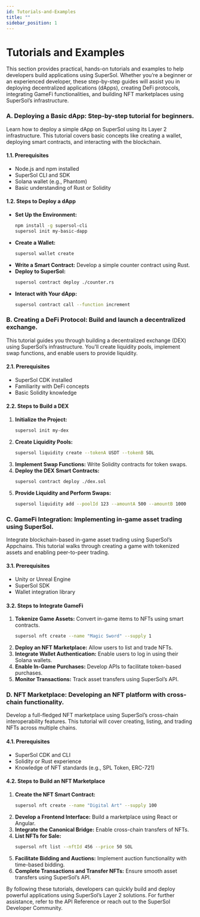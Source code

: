 ```yaml
---
id: Tutorials-and-Examples
title: ""
sidebar_position: 1
---
```


# Tutorials and Examples

This section provides practical, hands-on tutorials and examples to help developers build applications using SuperSol. Whether you’re a beginner or an experienced developer, these step-by-step guides will assist you in deploying decentralized applications (dApps), creating DeFi protocols, integrating GameFi functionalities, and building NFT marketplaces using SuperSol’s infrastructure.

### A. Deploying a Basic dApp: Step-by-step tutorial for beginners.
Learn how to deploy a simple dApp on SuperSol using its Layer 2 infrastructure. This tutorial covers basic concepts like creating a wallet, deploying smart contracts, and interacting with the blockchain.

#### 1.1. Prerequisites
- Node.js and npm installed
- SuperSol CLI and SDK
- Solana wallet (e.g., Phantom)
- Basic understanding of Rust or Solidity

#### 1.2. Steps to Deploy a dApp
- **Set Up the Environment:**
  ```sh
  npm install -g supersol-cli
  supersol init my-basic-dapp
  ```
- **Create a Wallet:**
  ```sh
  supersol wallet create
  ```
- **Write a Smart Contract:** Develop a simple counter contract using Rust.
- **Deploy to SuperSol:**
  ```sh
  supersol contract deploy ./counter.rs
  ```
- **Interact with Your dApp:**
  ```sh
  supersol contract call --function increment
  ```

### B. Creating a DeFi Protocol: Build and launch a decentralized exchange.
This tutorial guides you through building a decentralized exchange (DEX) using SuperSol’s infrastructure. You'll create liquidity pools, implement swap functions, and enable users to provide liquidity.

#### 2.1. Prerequisites
- SuperSol CDK installed
- Familiarity with DeFi concepts
- Basic Solidity knowledge

#### 2.2. Steps to Build a DEX
1. **Initialize the Project:**
   ```sh
   supersol init my-dex
   ```
2. **Create Liquidity Pools:**
   ```sh
   supersol liquidity create --tokenA USDT --tokenB SOL
   ```
3. **Implement Swap Functions:** Write Solidity contracts for token swaps.
4. **Deploy the DEX Smart Contracts:**
   ```sh
   supersol contract deploy ./dex.sol
   ```
5. **Provide Liquidity and Perform Swaps:**
   ```sh
   supersol liquidity add --poolId 123 --amountA 500 --amountB 1000
   ```

### C. GameFi Integration: Implementing in-game asset trading using SuperSol.
Integrate blockchain-based in-game asset trading using SuperSol’s Appchains. This tutorial walks through creating a game with tokenized assets and enabling peer-to-peer trading.

#### 3.1. Prerequisites
- Unity or Unreal Engine
- SuperSol SDK
- Wallet integration library

#### 3.2. Steps to Integrate GameFi
1. **Tokenize Game Assets:** Convert in-game items to NFTs using smart contracts.
   ```sh
   supersol nft create --name "Magic Sword" --supply 1
   ```
2. **Deploy an NFT Marketplace:** Allow users to list and trade NFTs.
3. **Integrate Wallet Authentication:** Enable users to log in using their Solana wallets.
4. **Enable In-Game Purchases:** Develop APIs to facilitate token-based purchases.
5. **Monitor Transactions:** Track asset transfers using SuperSol’s API.

### D. NFT Marketplace: Developing an NFT platform with cross-chain functionality.
Develop a full-fledged NFT marketplace using SuperSol’s cross-chain interoperability features. This tutorial will cover creating, listing, and trading NFTs across multiple chains.

#### 4.1. Prerequisites
- SuperSol CDK and CLI
- Solidity or Rust experience
- Knowledge of NFT standards (e.g., SPL Token, ERC-721)

#### 4.2. Steps to Build an NFT Marketplace
1. **Create the NFT Smart Contract:**
   ```sh
   supersol nft create --name "Digital Art" --supply 100
   ```
2. **Develop a Frontend Interface:** Build a marketplace using React or Angular.
3. **Integrate the Canonical Bridge:** Enable cross-chain transfers of NFTs.
4. **List NFTs for Sale:**
   ```sh
   supersol nft list --nftId 456 --price 50 SOL
   ```
5. **Facilitate Bidding and Auctions:** Implement auction functionality with time-based bidding.
6. **Complete Transactions and Transfer NFTs:** Ensure smooth asset transfers using SuperSol’s API.

By following these tutorials, developers can quickly build and deploy powerful applications using SuperSol’s Layer 2 solutions. For further assistance, refer to the API Reference or reach out to the SuperSol Developer Community.
